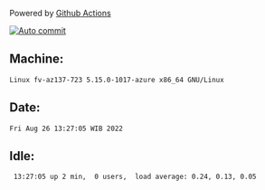 Powered by [Github Actions](https://github.com/features/actions)

[![Auto commit](https://github.com/hiage/workstation/workflows/Auto%20commit/badge.svg)](https://github.com/hiage/workstation/actions?query=workflow%3A%22Auto+commit%22)

## Machine:
```
Linux fv-az137-723 5.15.0-1017-azure x86_64 GNU/Linux
```
## Date:
```
Fri Aug 26 13:27:05 WIB 2022
```
## Idle:
```
 13:27:05 up 2 min,  0 users,  load average: 0.24, 0.13, 0.05
```
